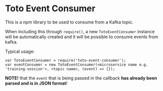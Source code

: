 # Toto Event Consumer

This is a npm library to be used to consume from a Kafka topic.

When including this through `require()`, a new `TotoEventConsumer` instance will be automatically created and it will be possible to consume events from kafka.

Typical usage:

```
var TotoEventConsumer = require('toto-event-consumer');
var eventConsumer = new TotoEventConsumer(<microservice name e.g. 'training-session'>, <topic name>, (event) => {});
```

**NOTE!** that the `event` that is being passed in the callback **has already been parsed and is in JSON format**!

